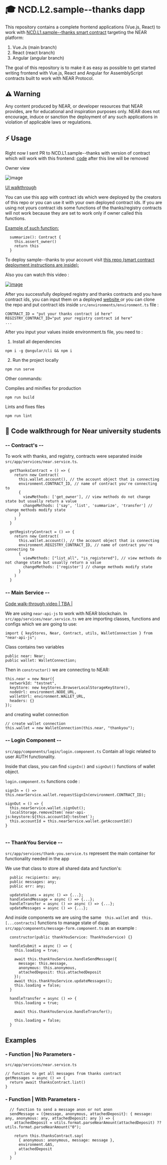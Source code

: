 #  🎓 NCD.L2.sample--thanks dapp
This repository contains a complete frontend applications (Vue.js, React) to work with
<a href="https://github.com/Learn-NEAR/NCD.L1.sample--thanks" target="_blank">NCD.L1.sample--thanks smart contract</a> targeting the NEAR platform:
1. Vue.Js (main branch)
2. React (react branch)
2. Angular (angular branch)

The goal of this repository is to make it as easy as possible to get started writing frontend with Vue.js, React and Angular for AssemblyScript contracts built to work with NEAR Protocol.


## ⚠️ Warning
Any content produced by NEAR, or developer resources that NEAR provides, are for educational and inspiration purposes only. NEAR does not encourage, induce or sanction the deployment of any such applications in violation of applicable laws or regulations.


## ⚡  Usage
Right now I sent PR to NCD.L1.sample--thanks with version of contract which will work with this frontend:
<a href="https://github.com/Learn-NEAR/NCD.L1.sample--thanks/pull/7/commits/7393471f09499dfd72cee6b9a8c36279953adfbd" target="_blank">code</a> after this line will be removed

Owner view

![image](https://user-images.githubusercontent.com/38455192/169348821-a191c98b-c1ab-4580-811c-d91baaf21db4.png)

<a href="https://www.loom.com/share/da86b0536ee540a8b79d4e7c59f88b3a" target="_blank">UI walkthrough</a>

You can use this app with contract ids which were deployed by the creators of this repo or you can use it with your own deployed contract ids.
If you are using not yours contract ids some functions of the thanks/registry contracts will not work because they are set to work only if owner called this  functions.

<a href="https://github.com/Learn-NEAR/NCD.L1.sample--thanks/blob/66dc6fb42a62317f8ff31c9c9ab96a995f3edd78/src/thanks/assembly/index.ts#L57" target="_blank">Example of such  function:</a>
```
  summarize(): Contract {
    this.assert_owner()
    return this
  }

```

To deploy sample--thanks to your account visit <a href="https://github.com/Learn-NEAR/NCD.L1.sample--thanks/tree/registry" target="_blank">this repo (smart contract deployment instructions are inside):</a>

Also you can watch this video :

<a href="https://www.loom.com/share/15692f40800a4686ad47af71e9368a3d" target="_blank">![image](https://user-images.githubusercontent.com/38455192/169353150-81bf6d02-1a9e-428b-88eb-23f3c2c14328.png)</a>

After you successfully deployed registry and thanks contracts and you have contract ids, you can input them on a deployed <a href="sample-thanks.onrender.com/" target="_blank">website </a> or you can clone the repo and put contract ids inside ``` src/environments/environment.ts ``` file :

```
CONTRACT_ID = "put your thanks contract id here"
REGISTRY_CONTRACT_ID="put your registry contract id here"
...
```

After you input your values inside environment.ts file, you need to :
1. Install all dependencies
```
npm i -g @angular/cli && npm i
```
2. Run the project locally
```
npm run serve
```

Other commands:

Compiles and minifies for production
```
npm run build
```
Lints and fixes files
```
npm run lint
```

## 👀 Code walkthrough for Near university students

### -- Contract's --

To work with thanks, and registry, contracts were separated inside ``` src/app/services/near.service.ts```.
```
  getThanksContract = () => {
    return new Contract(
      this.wallet.account(), // the account object that is connecting
      environment.CONTRACT_ID, // name of contract you're connecting to
      {
        viewMethods: ['get_owner'], // view methods do not change state but usually return a value
        changeMethods: ['say', 'list', 'summarize', 'transfer'] // change methods modify state
      }
    )
  }

  getRegistryContract = () => {
    return new Contract(
      this.wallet.account(), // the account object that is connecting
      environment.REGISTRY_CONTRACT_ID, // name of contract you're connecting to
      {
        viewMethods: ["list_all", "is_registered"], // view methods do not change state but usually return a value
        changeMethods: ['register'] // change methods modify state
      }
    )
  }
```

### -- Main Service --

<a href="" >Code walk-through video | TBA |</a> 

We are using ```near-api-js``` to work with NEAR blockchain. In ``` src/app/services/near.service.ts ``` we are importing classes, functions and configs which we are going to use:
```
import { keyStores, Near, Contract, utils, WalletConnection } from "near-api-js";
```

Class contains two variables
```
public near: Near;
public wallet: WalletConnection;
```

Then in ``` constructor() ``` we are connecting to NEAR:
```
this.near = new Near({
  networkId: "testnet",
  keyStore: new keyStores.BrowserLocalStorageKeyStore(),
  nodeUrl: environment.NODE_URL,
  walletUrl: environment.WALLET_URL,
  headers: {}
});
``` 
and creating wallet connection
```
// create wallet connection
this.wallet = new WalletConnection(this.near, "thankyou");
```


### -- Login Component --
``` src/app/components/login/login.component.ts ``` Contain all logic related to user AUTH functionality. 

Inside that class, you can find ```signIn()``` and ```signOut()``` functions of wallet object.

``` login.component.ts ``` functions code :
```
signIn = () => this.nearService.wallet.requestSignIn(environment.CONTRACT_ID);

signOut = () => {
  this.nearService.wallet.signOut();
  localStorage.removeItem(`near-api-js:keystore:${this.accountId}:testnet`);
  this.accountId = this.nearService.wallet.getAccountId()
}
  
```

### -- ThankYou Service --

``` src/app/services/thank-you.service.ts ``` represent the main container for functionality needed in the app

We use that class to store all shared data and function's:
```
  public recipients: any;
  public messages: any;
  public err: any;
  
  updateValues = async () => {...};
  handleSendMessage = async () => {...};
  handleTransfer = async () => async () => {...};
  updateMessages = async () => {...};
```

And inside components we are using the same ``` this.wallet``` and ``` this.[...contracts]``` functions to manage state of dapp. ``` src/app/components/message-form.component.ts ``` as an example :
```
  constructor(public thankYouService: ThankYouService) {}

  handleSubmit = async () => {
    this.loading = true;

    await this.thankYouService.handleSendMessage({
      message: this.message,
      anonymous: this.anonymous,
      attachedDeposit: this.attachedDeposit
    });
    await this.thankYouService.updateMessages();
    this.loading = false;
  }

  handleTransfer = async () => {
    this.loading = true;

    await this.thankYouService.handleTransfer();

    this.loading = false;
  }
```

## Examples
### - Function | No Parameters -
``` src/app/services/near.service.ts ```
```
// function to get all messages from thanks contract
getMessages = async () => {
  return await thanksContract.list()
}
```

### - Function | With Parameters -
```
  // function to send a message anon or not anon
  sendMessage = ({message, anonymous, attachedDeposit}: { message: any, anonymous: any, attachedDeposit: any }) => {
    attachedDeposit = utils.format.parseNearAmount(attachedDeposit) ?? utils.format.parseNearAmount("0");

    return this.thanksContract.say(
      { anonymous: anonymous, message: message },
      environment.GAS, 
      attachedDeposit
    )
  }

```
